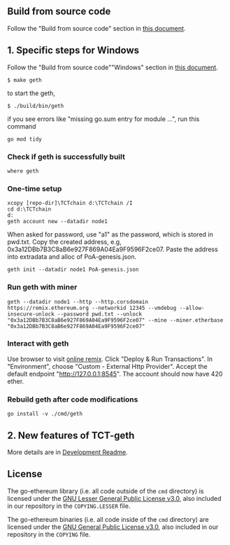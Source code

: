 ## Build from source code

Follow the "Build from source code" section in [this document](https://geth.ethereum.org/docs/getting-started/installing-geth).

## 1. Specific steps for Windows

Follow the "Build from source code"\"Windows" section in [this document](https://geth.ethereum.org/docs/getting-started/installing-geth).

```shell
$ make geth
```
to start the geth,
```shell
$ ./build/bin/geth
```

if you see errors like "missing go.sum entry for module ...", run this command
```shell
go mod tidy
```

### Check if geth is successfully built
```shell
where geth
```

### One-time setup
```shell
xcopy [repo-dir]\TCTchain d:\TCTchain /I
cd d:\TCTchain
d:
geth account new --datadir node1
```
When asked for password, use "a1" as the password, which is stored in pwd.txt.
Copy the created address, e.g, 0x3a12DBb7B3C8aB6e927F869A04Ea9F9596F2ce07. Paste the address into extradata and alloc of PoA-genesis.json.
```shell
geth init --datadir node1 PoA-genesis.json
```

### Run geth with miner
```shell
geth --datadir node1 --http --http.corsdomain https://remix.ethereum.org --networkid 12345 --vmdebug --allow-insecure-unlock --password pwd.txt --unlock "0x3a12DBb7B3C8aB6e927F869A04Ea9F9596F2ce07" --mine --miner.etherbase "0x3a12DBb7B3C8aB6e927F869A04Ea9F9596F2ce07"
```

### Interact with geth
Use browser to visit [online remix](https://remix.ethereum.org/).
Click "Deploy & Run Transactions". In "Environment", choose "Custom - External Http Provider". Accept the default endpoint "http://127.0.0.1:8545".
The account should now have 420 ether.

### Rebuild geth after code modifications
```shell
go install -v ./cmd/geth
```

## 2. New features of TCT-geth
More details are in [Development Readme](develop.md).

## License

The go-ethereum library (i.e. all code outside of the `cmd` directory) is licensed under the
[GNU Lesser General Public License v3.0](https://www.gnu.org/licenses/lgpl-3.0.en.html),
also included in our repository in the `COPYING.LESSER` file.

The go-ethereum binaries (i.e. all code inside of the `cmd` directory) are licensed under the
[GNU General Public License v3.0](https://www.gnu.org/licenses/gpl-3.0.en.html), also
included in our repository in the `COPYING` file.
